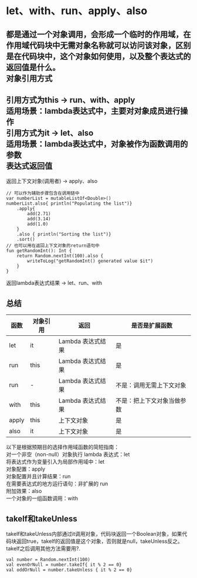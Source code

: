 let、with、run、apply、also
=========================

都是通过一个对象调用，会形成一个临时的作用域，在作用域代码块中无需对象名称就可以访问该对象，区别是在代码块中，这个对象如何使用，以及整个表达式的返回值是什么。      
对象引用方式
-------------------
引用方式为this -> run、with、apply       
适用场景：lambda表达式中，主要对对象成员进行操作          
引用方式为it -> let、also          
适用场景：lambda表达式中，对象被作为函数调用的参数        
表达式返回值
-------------------
返回上下文对象(调用者) -> apply、also        
  
	// 可以作为辅助步骤包含在调用链中     
	var numberList = mutableListOf<Double>()
	numberList.also{ println("Populating the list")}
		.apply{
			add(2.71)
			add(3.14)
			add(1.0)
		}
		.also { println("Sorting the list")}
		.sort()
	// 也可以用在返回上下文对象的return语句中
	fun getRandomInt(): Int {
		return Random.nextInt(100).also {
			writeToLog("getRandomInt() generated value $it")
		}
	}
	
返回lambda表达式结果 -> let、run、with       

总结
----------------------

函数 | 对象引用 | 返回 | 是否是扩展函数
---- | --- | --- | ---
let | it | Lambda 表达式结果 | 是    
run | this | Lambda 表达式结果	 | 是           
run | - | Lambda 表达式结果 | 不是：调用无需上下文对象         
with  | this | Lambda 表达式结果 | 不是：把上下文对象当做参数        
apply | this | 上下文对象 | 是        
also	 | it | 上下文对象 | 是  

以下是根据预期目的选择作用域函数的简短指南：      
对一个非空（non-null）对象执行 lambda 表达式：let       
将表达式作为变量引入为局部作用域中：let      
对象配置：apply      
对象配置并且计算结果：run      
在需要表达式的地方运行语句：非扩展的 run      
附加效果：also      
一个对象的一组函数调用：with      


takeIf和takeUnless
---------------------
takeIf和takeUnless内部通过it调用对象，代码块返回一个Boolean对象，如果代码块返回true，takeIf的返回值是这个对象，否则就是null，takeUnless反之。takeIf之后调用其他方法需要用?.       

	val number = Random.nextInt(100)
	val evenOrNull = number.takeIf{ it % 2 == 0}
	val oddOrNull = number.takeUnless { it % 2 == 0}






